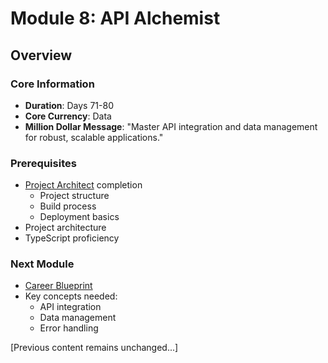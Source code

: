 # Module 8: API Alchemist

## Overview
### Core Information
- **Duration**: Days 71-80
- **Core Currency**: Data
- **Million Dollar Message**: "Master API integration and data management for robust, scalable applications."

### Prerequisites
- [Project Architect](../module-7-project-architect/README.md) completion
  - Project structure
  - Build process
  - Deployment basics
- Project architecture
- TypeScript proficiency

### Next Module
- [Career Blueprint](../module-9-career-blueprint/README.md)
- Key concepts needed:
  - API integration
  - Data management
  - Error handling

[Previous content remains unchanged...]